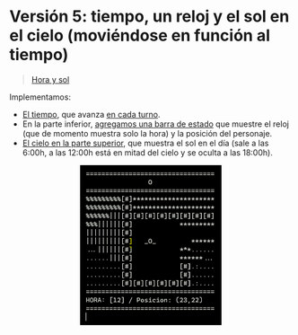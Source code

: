 # Versión 5: tiempo, un reloj y el sol en el cielo (moviéndose en función al tiempo)

> [Hora y sol](../ArrayAsociativo005.java)

Implementamos:

* [El tiempo](https://github.com/mmasias/misApuntes/blob/a0493da8552d566407f4f1b6329ea58f16982676/PROGRAMACION-1/mapasConArrayAsociativo/ArrayAsociativo005.java#L169), que avanza [en cada turno](https://github.com/mmasias/misApuntes/blob/a0493da8552d566407f4f1b6329ea58f16982676/PROGRAMACION-1/mapasConArrayAsociativo/ArrayAsociativo005.java#L162). 
* En la parte inferior, [agregamos una barra de estado](https://github.com/mmasias/misApuntes/blob/a0493da8552d566407f4f1b6329ea58f16982676/PROGRAMACION-1/mapasConArrayAsociativo/ArrayAsociativo005.java#L199) que muestre el reloj (que de momento muestra solo la hora) y la posición del personaje. 
* [El cielo en la parte superior](https://github.com/mmasias/misApuntes/blob/a0493da8552d566407f4f1b6329ea58f16982676/PROGRAMACION-1/mapasConArrayAsociativo/ArrayAsociativo005.java#L286), que muestra el sol en el día (sale a las 6:00h, a las 12:00h está en mitad del cielo y se oculta a las 18:00h).

<div align=center>
    <img src="../../../imagenes/ArrayAsociativoV5.png" width="50%" />
</div>